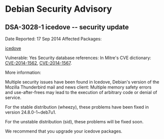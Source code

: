 
Debian Security Advisory
========================


DSA-3028-1 icedove -- security update
-------------------------------------



Date Reported:
17 Sep 2014
Affected Packages:

[icedove](https://packages.debian.org/src:icedove)

Vulnerable:
Yes
Security database references:
In Mitre's CVE dictionary: [CVE-2014-1562](https://security-tracker.debian.org/tracker/CVE-2014-1562), [CVE-2014-1567](https://security-tracker.debian.org/tracker/CVE-2014-1567).  

More information:

Multiple security issues have been found in Icedove, Debian's version of
the Mozilla Thunderbird mail and news client: Multiple memory safety
errors and use-after-frees may lead to the execution of arbitrary code
or denial of service.


For the stable distribution (wheezy), these problems have been fixed in
version 24.8.0-1~deb7u1.


For the unstable distribution (sid), these problems will be fixed soon.


We recommend that you upgrade your icedove packages.





